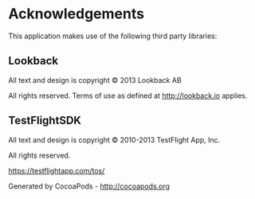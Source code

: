 # Acknowledgements
This application makes use of the following third party libraries:

## Lookback

All text and design is copyright © 2013 Lookback AB

All rights reserved. Terms of use as defined at http://lookback.io applies.


## TestFlightSDK

All text and design is copyright © 2010-2013 TestFlight App, Inc.

All rights reserved.

https://testflightapp.com/tos/

Generated by CocoaPods - http://cocoapods.org
